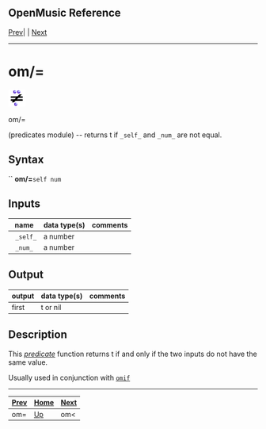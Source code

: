 OpenMusic Reference  
---  
[Prev](omequal)| | [Next](omlessthan)  
  
* * *

# om/=

![](figures/functions/predicates/omnotequal.png)

  
  
om/=  
  
(predicates module) \-- returns t if `_self_` and `_num_` are not equal.  

## Syntax

`` **om/=**` self num `

## Inputs

name| data type(s)| comments  
---|---|---  
` _self_`|  a number|  
` _num_`|  a number|  
  
## Output

output| data type(s)| comments  
---|---|---  
first| t or nil|  
  
## Description

This [_predicate_](glossary#PREDICATE) function returns t if and only if
the two inputs do not have the same value.

Usually used in conjunction with [`omif`](omif)

* * *

[Prev](omequal)| [Home](index)| [Next](omlessthan)  
---|---|---  
om=| [Up](funcref.main)| om<

